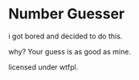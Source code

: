 # Number Guesser

i got bored and decided to do this.

why? Your guess is as good as mine.

licensed under wtfpl. 